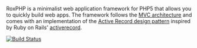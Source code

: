 RoxPHP is a minimalist web application framework for PHP5 that allows you to quickly build web apps. The framework follows the [MVC architecture](http://en.wikipedia.org/wiki/Model%E2%80%93view%E2%80%93controller) and comes with an implementation of the [Active Record design pattern](http://en.wikipedia.org/wiki/Active_record) inspired by Ruby on Rails' [activerecord](http://github.com/rails/rails/tree/master/activerecord/).

[![Build Status](https://secure.travis-ci.org/raymondjavaxx/roxphp.png)](http://travis-ci.org/<GITHUB_USER>/<REPO_NAME>)
